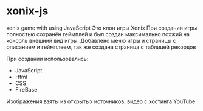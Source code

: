 # xonix-js
xonix game with using JavaScript
Это клон игры Xonix
При создании игры полностью сохранён геймплей и был создан максимально похжий на консоль внешний вид игры.
Добавлено меню игры и страницы с описанием и геймплеем, так же создана страница с таблицей рекордов

При создании использовались:
  - JavaScript
  - Html
  - CSS
  - FireBase

Изображения взяты из открытых источников, видео с хостинга YouTube
